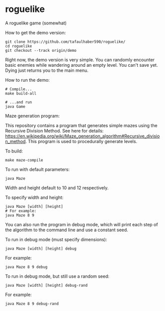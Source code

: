 # roguelike
A roguelike game (somewhat)

How to get the demo version:

```
git clone https://github.com/tafaulhaber590/roguelike/
cd roguelike
git checkout --track origin/demo
```

Right now, the demo version is very simple. You can randomly encounter basic enemies while wandering around an empty level. You can't save yet. Dying just returns you to the main menu.

How to run the demo:

```
# Compile...
make build-all

# ...and run
java Game
```

Maze generation program:

This repository contains a program that generates simple mazes using the Recursive Division Method. See here for details: https://en.wikipedia.org/wiki/Maze_generation_algorithm#Recursive_division_method. This program is used to procedurally generate levels.

To build:

```
make maze-compile
```

To run with default parameters:

```
java Maze
```

Width and height default to 10 and 12 respectively.

To specify width and height:

```
java Maze [width] [height]
# For example:
java Maze 8 9
```

You can also run the program in debug mode, which will print each step of the algorithm to the command line and use a constant seed.

To run in debug mode (must specify dimensions):

```
java Maze [width] [height] debug
```

For example:

```
java Maze 8 9 debug
```

To run in debug mode, but still use a random seed:

```
java Maze [width] [height] debug-rand
```

For example:

```
java Maze 8 9 debug-rand
```
